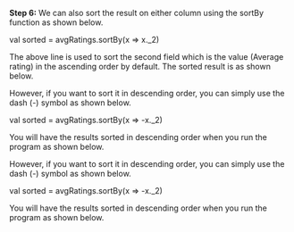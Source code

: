 
**Step 6:** We can also sort the result on either column using the sortBy function as shown below.

val sorted = avgRatings.sortBy(x => x._2)
 


The above line is used to sort the second field which is the value (Average rating) in the ascending order by default. The sorted result is as shown below.


However, if you want to sort it in descending order, you can simply use the dash (-) symbol as shown below.

val sorted = avgRatings.sortBy(x => -x._2)

You will have the results sorted in descending order when you run the program as shown below.



However, if you want to sort it in descending order, you can simply use the dash (-) symbol as shown below.

val sorted = avgRatings.sortBy(x => -x._2)

You will have the results sorted in descending order when you run the program as shown below.

